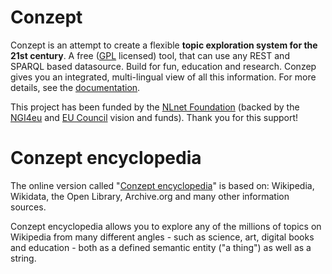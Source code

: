 # Conzept

Conzept is an attempt to create a flexible **topic exploration system for the 21st century**. A free ([GPL](https://github.com/waldenn/conzept/blob/master/LICENSE) licensed) tool, that can use any REST and SPARQL based datasource. Build for fun, education and research. Conzep gives you an integrated, multi-lingual view of all this information. For more details, see the [documentation](https://conze.pt/guide/home).

This project has been funded by the [NLnet Foundation](https://nlnet.nl/project/Conzept/) (backed by the [NGI4eu](https://www.ngi.eu/) and [EU Council](https://www.consilium.europa.eu/en/european-council/) vision and funds). Thank you for this support! 

# Conzept encyclopedia

The online version called "[Conzept encyclopedia](https://conze.pt)" is based on: Wikipedia, Wikidata, the Open Library, Archive.org and many other information sources.

Conzept encyclopedia allows you to explore any of the millions of topics on Wikipedia from many different angles - such as science, art, digital books and education - both as a defined semantic entity ("a thing") as well as a string.
